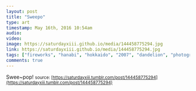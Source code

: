 ```yaml
---
layout: post
title: "Sweepo"
type: art
timestamp: May 16th, 2016 10:54am
audio: 
video: 
image: https://saturdayxiii.github.io/media/144458775294.jpg
link: https://saturdayxiii.github.io/media/144458775294.jpg
tags: ["fireworks", "hanabi", "hokkaido", "2007", "dandelion", "photography", "art"]
comments: true
---
```

Swee~pop!
<small>source: [https://saturdayxiii.tumblr.com/post/144458775294](https://saturdayxiii.tumblr.com/post/144458775294)</small>